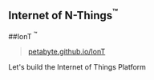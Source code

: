 ## Internet of N-Things<sup>:tm:</sup>  
##IonT <sup>:tm:</sup>
>
> [petabyte.github.io/IonT](https://petabyte.github.io/IonT/)


Let's build the Internet of Things Platform
